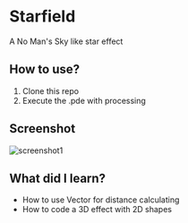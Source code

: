 # Starfield
 
A No Man's Sky like star effect

## How to use?
1. Clone this repo
2. Execute the .pde with processing

## Screenshot
![screenshot1](https://i.imgur.com/n0uQArj.png)

## What did I learn?
* How to use Vector for distance calculating
* How to code a 3D effect with 2D shapes
